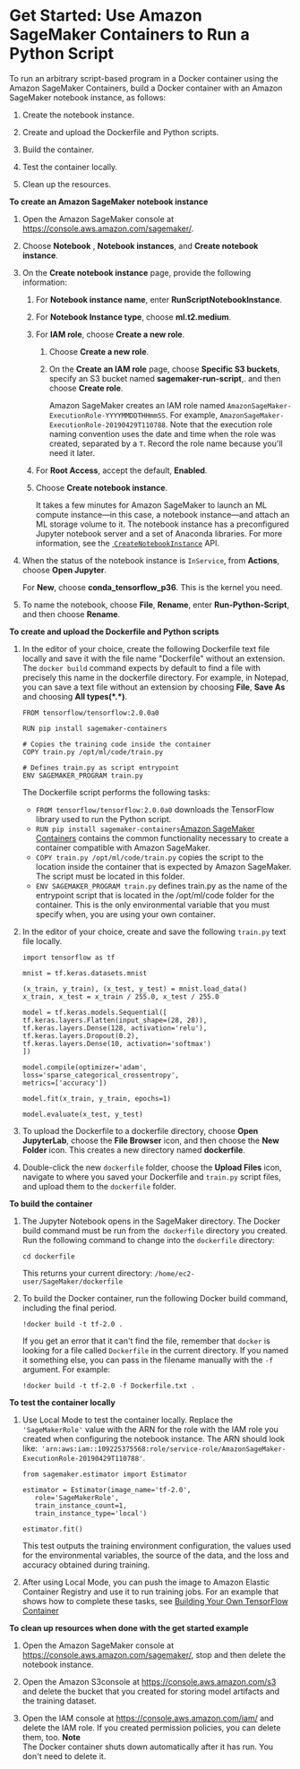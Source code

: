 # Get Started: Use Amazon SageMaker Containers to Run a Python Script<a name="build-container-to-train-script-get-started"></a>

To run an arbitrary script\-based program in a Docker container using the Amazon SageMaker Containers, build a Docker container with an Amazon SageMaker notebook instance, as follows: 

1. Create the notebook instance\. 

1. Create and upload the Dockerfile and Python scripts\.

1. Build the container\.

1. Test the container locally\.

1. Clean up the resources\.

**To create an Amazon SageMaker notebook instance**

1. Open the Amazon SageMaker console at [https://console\.aws\.amazon\.com/sagemaker/](https://console.aws.amazon.com/sagemaker/)\. 

1. Choose **Notebook** , **Notebook instances**, and **Create notebook instance**\.

1. On the **Create notebook instance** page, provide the following information: 

   1. For **Notebook instance name**, enter **RunScriptNotebookInstance**\.

   1. For **Notebook Instance type**, choose **ml\.t2\.medium**\.

   1. For **IAM role**, choose **Create a new role**\.

      1. Choose **Create a new role**\.

      1. On the **Create an IAM role** page, choose **Specific S3 buckets**, specify an S3 bucket named **sagemaker\-run\-script**,\. and then choose **Create role**\.

         Amazon SageMaker creates an IAM role named `AmazonSageMaker-ExecutionRole-YYYYMMDDTHHmmSS`\. For example, `AmazonSageMaker-ExecutionRole-20190429T110788`\. Note that the execution role naming convention uses the date and time when the role was created, separated by a `T`\. Record the role name because you'll need it later\.

   1. For **Root Access**, accept the default, **Enabled**\.

   1. Choose **Create notebook instance**\. 

      It takes a few minutes for Amazon SageMaker to launch an ML compute instance—in this case, a notebook instance—and attach an ML storage volume to it\. The notebook instance has a preconfigured Jupyter notebook server and a set of Anaconda libraries\. For more information, see the [ `CreateNotebookInstance`](https://docs.aws.amazon.com/sagemaker/latest/APIReference/API_CreateNotebookInstance.html) API\. 

1. When the status of the notebook instance is `InService`, from **Actions**, choose **Open Jupyter**\.

   For **New**, choose **conda\_tensorflow\_p36**\. This is the kernel you need\.

1. To name the notebook, choose **File**, **Rename**, enter **Run\-Python\-Script**, and then choose **Rename**\.

**To create and upload the Dockerfile and Python scripts**

1. In the editor of your choice, create the following Dockerfile text file locally and save it with the file name "Dockerfile" without an extension\. The `docker build` command expects by default to find a file with precisely this name in the dockerfile directory\. For example, in Notepad, you can save a text file without an extension by choosing **File**, **Save As** and choosing **All types\(\*\.\*\)**\.

   ```
   FROM tensorflow/tensorflow:2.0.0a0
   
   RUN pip install sagemaker-containers
   
   # Copies the training code inside the container
   COPY train.py /opt/ml/code/train.py
   
   # Defines train.py as script entrypoint
   ENV SAGEMAKER_PROGRAM train.py
   ```

   The Dockerfile script performs the following tasks:
   + `FROM tensorflow/tensorflow:2.0.0a0` downloads the TensorFlow library used to run the Python script\.
   + `RUN pip install sagemaker-containers`[Amazon SageMaker Containers](https://github.com/aws/sagemaker-containers) contains the common functionality necessary to create a container compatible with Amazon SageMaker\. 
   + `COPY train.py /opt/ml/code/train.py` copies the script to the location inside the container that is expected by Amazon SageMaker\. The script must be located in this folder\.
   + `ENV SAGEMAKER_PROGRAM train.py` defines train\.py as the name of the entrypoint script that is located in the /opt/ml/code folder for the container\. This is the only environmental variable that you must specify when, you are using your own container\.

1. In the editor of your choice, create and save the following `train.py` text file locally\.

   ```
   import tensorflow as tf
   
   mnist = tf.keras.datasets.mnist
   
   (x_train, y_train), (x_test, y_test) = mnist.load_data()
   x_train, x_test = x_train / 255.0, x_test / 255.0
   
   model = tf.keras.models.Sequential([
   tf.keras.layers.Flatten(input_shape=(28, 28)),
   tf.keras.layers.Dense(128, activation='relu'),
   tf.keras.layers.Dropout(0.2),
   tf.keras.layers.Dense(10, activation='softmax')
   ])
   
   model.compile(optimizer='adam',
   loss='sparse_categorical_crossentropy',
   metrics=['accuracy'])
   
   model.fit(x_train, y_train, epochs=1)
   
   model.evaluate(x_test, y_test)
   ```

1. To upload the Dockerfile to a dockerfile directory, choose **Open JupyterLab**, choose the **File Browser** icon, and then choose the **New Folder** icon\. This creates a new directory named **dockerfile**\.

1. Double\-click the new `dockerfile` folder, choose the **Upload Files** icon, navigate to where you saved your Dockerfile and `train.py` script files, and upload them to the `dockerfile` folder\.

**To build the container**

1. The Jupyter Notebook opens in the SageMaker directory\. The Docker build command must be run from the` dockerfile` directory you created\. Run the following command to change into the `dockerfile` directory:

   ```
   cd dockerfile
   ```

   This returns your current directory: `/home/ec2-user/SageMaker/dockerfile`

1. To build the Docker container, run the following Docker build command, including the final period\.

   ```
   !docker build -t tf-2.0 .
   ```

   If you get an error that it can't find the file, remember that `docker` is looking for a file called `Dockerfile` in the current directory\. If you named it something else, you can pass in the filename manually with the `-f` argument\. For example: 

   ```
   !docker build -t tf-2.0 -f Dockerfile.txt .
   ```

**To test the container locally**

1. Use Local Mode to test the container locally\. Replace the `'SageMakerRole'` value with the ARN for the role with the IAM role you created when configuring the notebook instance\. The ARN should look like:` 'arn:aws:iam::109225375568:role/service-role/AmazonSageMaker-ExecutionRole-20190429T110788'`\.

   ```
   from sagemaker.estimator import Estimator
   
   estimator = Estimator(image_name='tf-2.0',
   	  role='SageMakerRole',
   	  train_instance_count=1,
   	  train_instance_type='local')
   
   estimator.fit()
   ```

   This test outputs the training environment configuration, the values used for the environmental variables, the source of the data, and the loss and accuracy obtained during training\.

1. After using Local Mode, you can push the image to Amazon Elastic Container Registry and use it to run training jobs\. For an example that shows how to complete these tasks, see [Building Your Own TensorFlow Container](https://github.com/awslabs/amazon-sagemaker-examples/blob/master/advanced_functionality/tensorflow_bring_your_own/tensorflow_bring_your_own.ipynb)

**To clean up resources when done with the get started example**

1. Open the Amazon SageMaker console at [https://console\.aws\.amazon\.com/sagemaker/](https://console.aws.amazon.com/sagemaker/), stop and then delete the notebook instance\. 

1. Open the Amazon S3console at [https://console\.aws\.amazon\.com/s3](https://console.aws.amazon.com/s3/) and delete the bucket that you created for storing model artifacts and the training dataset\. 

1. Open the IAM console at [https://console\.aws\.amazon\.com/iam/](https://console.aws.amazon.com/iam/) and delete the IAM role\. If you created permission policies, you can delete them, too\. 
**Note**  
 The Docker container shuts down automatically after it has run\. You don't need to delete it\.
